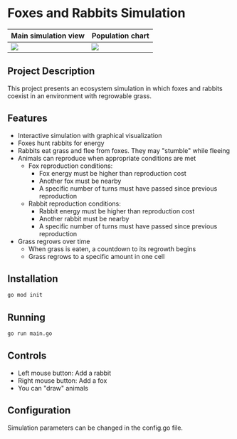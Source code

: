 # Foxes and Rabbits Simulation

| Main simulation view | Population chart |
| ---- | ----------- |
| ![](https://nasiadka.pl/projects/FoxesRabbitsGo/main.png) | ![](https://nasiadka.pl/projects/FoxesRabbitsGo/chart.png) |


## Project Description
This project presents an ecosystem simulation in which foxes and rabbits coexist in an environment with regrowable grass.

## Features
- Interactive simulation with graphical visualization
- Foxes hunt rabbits for energy
- Rabbits eat grass and flee from foxes. They may "stumble" while fleeing
- Animals can reproduce when appropriate conditions are met
  - Fox reproduction conditions:
    - Fox energy must be higher than reproduction cost
    - Another fox must be nearby
    - A specific number of turns must have passed since previous reproduction
  - Rabbit reproduction conditions:
    - Rabbit energy must be higher than reproduction cost
    - Another rabbit must be nearby
    - A specific number of turns must have passed since previous reproduction
- Grass regrows over time
  - When grass is eaten, a countdown to its regrowth begins
  - Grass regrows to a specific amount in one cell

## Installation
```bash
go mod init
```

## Running
```bash
go run main.go
```

## Controls
- Left mouse button: Add a rabbit
- Right mouse button: Add a fox
- You can "draw" animals

## Configuration
Simulation parameters can be changed in the config.go file.
